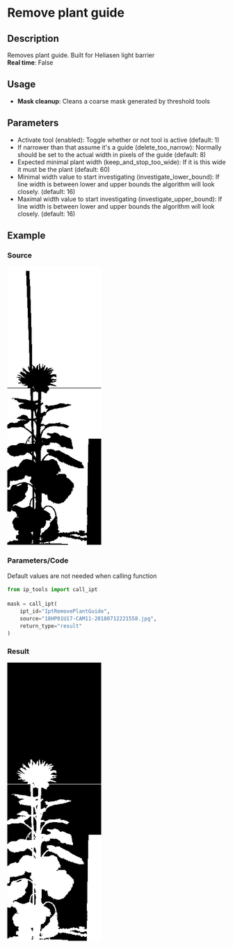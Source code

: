 # Remove plant guide

## Description

Removes plant guide. Built for Heliasen light barrier  
**Real time**: False

## Usage

- **Mask cleanup**: Cleans a coarse mask generated by threshold tools

## Parameters

- Activate tool (enabled): Toggle whether or not tool is active (default: 1)
- If narrower than that assume it's a guide (delete_too_narrow): Normally should be set to the actual width in pixels of the guide (default: 8)
- Expected minimal plant width (keep_and_stop_too_wide): If it is this wide it must be the plant (default: 60)
- Minimal width value to start investigating (investigate_lower_bound): If line width is between lower and upper bounds the algorithm will look closely. (default: 16)
- Maximal width value to start investigating (investigate_upper_bound): If line width is between lower and upper bounds the algorithm will look closely. (default: 16)

## Example


### Source

![Source image](images/18HP01U17-CAM11-20180712221558.bmp)

### Parameters/Code

Default values are not needed when calling function

```python
from ip_tools import call_ipt

mask = call_ipt(
    ipt_id="IptRemovePlantGuide",
    source="18HP01U17-CAM11-20180712221558.jpg",
    return_type="result"
)
```

### Result

![Result image](images/ipt_Remove_plant_guide.jpg)
